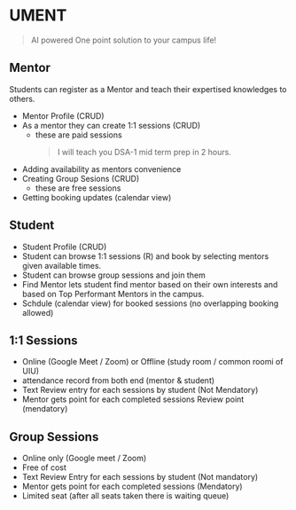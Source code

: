 # UMENT

> AI powered One point solution to your campus life!

## Mentor

Students can register as a Mentor and teach their expertised knowledges to others.

- Mentor Profile (CRUD)
- As a mentor they can create 1:1 sessions (CRUD)
  - these are paid sessions
    > I will teach you DSA-1 mid term prep in 2 hours.
- Adding availability as mentors convenience
- Creating Group Sesions (CRUD)
  - these are free sessions
- Getting booking updates (calendar view)

## Student

- Student Profile (CRUD)
- Student can browse 1:1 sessions (R) and book by selecting mentors given available times.
- Student can browse group sessions and join them
- Find Mentor lets student find mentor based on their own interests and based on Top Performant Mentors in the campus.
- Schdule (calendar view) for booked sessions (no overlapping booking allowed)

## 1:1 Sessions

- Online (Google Meet / Zoom) or Offline (study room / common roomi of UIU)
- attendance record from both end (mentor & student)
- Text Review entry for each sessions by student (Not Mendatory)
- Mentor gets point for each completed sessions Review point (mendatory)

## Group Sessions

- Online only (Google meet / Zoom)
- Free of cost
- Text Review Entry for each sessions by student (Not mandatory)
- Mentor gets point for each completed sessions (Mendatory)
- Limited seat (after all seats taken there is waiting queue)

##
